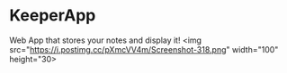 # KeeperApp
Web App that stores your notes and display it!
<img src="https://i.postimg.cc/pXmcVV4m/Screenshot-318.png" width="100" height="30>
